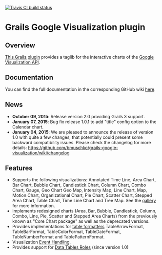 [![Travis CI build status](https://travis-ci.org/bmuschko/grails-google-visualization.svg)](https://travis-ci.org/bmuschko/grails-google-visualization)
# Grails Google Visualization plugin

## Overview

[This Grails plugin](http://grails.org/plugin/google-visualization) provides a taglib for the interactive charts of the [Google Visualization API](https://developers.google.com/chart/).

## Documentation
You can find the full documentation in the corresponding GitHub wiki [here](https://github.com/bmuschko/grails-google-visualization/wiki).

## News
- **October 09, 2015**: Release version 2.0 providing Grails 3 support.
- **January 07, 2015**: Bug fix release 1.0.1 to add "title" config option to the Calendar chart.
- **January 04, 2015**: We are pleased to announce the release of version 1.0 with quite a few changes, that potentially could present some backward compatibility issues. Please check the changelog for more details: https://github.com/bmuschko/grails-google-visualization/wiki/changelog

## Features
* Supports the following visualizations: Annotated Time Line, Area Chart, Bar Chart, Bubble Chart, Candlestick Chart, Column Chart, Combo Chart, Gauge, Geo Chart Geo Map, Intensity Map, Line Chart, Map, Motion Chart, Organizational Chart, Pie Chart, Scatter Chart, Stepped Area Chart, Table Chart, Time Line Chart and Tree Map. See the [gallery](https://developers.google.com/chart/interactive/docs/gallery) for more information.
* Implements redesigned charts (Area, Bar, Bubble, Candlestick, Column, Combo, Line, Pie, Scatter and Stepped Area Charts) from the previously known as "Core Chart package" as well as the deprecated versions.
* Provides implementations for [table formatters](https://developers.google.com/chart/interactive/docs/gallery/table#Formatters) TableArrowFormat, TableBarFormat, TableColorFormat, TableDateFormat, TableNumberFormat and TablePatternFormat.
* Visualization [Event Handling](https://developers.google.com/chart/interactive/docs/events).
* Provides support for [Data Tables Roles](https://developers.google.com/chart/interactive/docs/roles) (since version 1.0)
